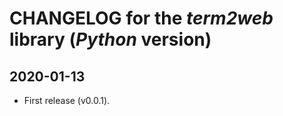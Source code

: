 # CHANGELOG for the *term2web* library (*Python* version)

## 2020-01-13

- First release (v0.0.1).

